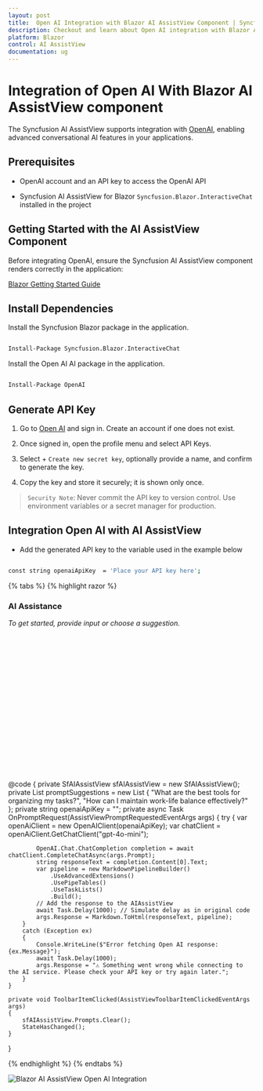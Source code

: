 ```yaml
---
layout: post
title:  Open AI Integration with Blazor AI AssistView Component | Syncfusion
description: Checkout and learn about Open AI integration with Blazor AI AssistView component in Blazor WebAssembly Application.
platform: Blazor
control: AI AssistView
documentation: ug
---
```


# Integration of Open AI With Blazor AI AssistView component

The Syncfusion  AI AssistView supports integration with [OpenAI](https://platform.openai.com/docs/overview), enabling advanced conversational AI features in your applications.

## Prerequisites

- OpenAI account and an API key to access the OpenAI API

- Syncfusion AI AssistView for Blazor `Syncfusion.Blazor.InteractiveChat` installed in the project

## Getting Started with the AI AssistView Component

Before integrating OpenAI, ensure the Syncfusion AI AssistView component renders correctly in the application:

[ Blazor Getting Started Guide](../getting-started)

## Install Dependencies

Install the Syncfusion Blazor package in the application.

```bash

Install-Package Syncfusion.Blazor.InteractiveChat

```

Install the Open AI AI package in the application.

```bash

Install-Package OpenAI

```

## Generate API Key

1. Go to [Open AI](https://platform.openai.com/docs/overview) and sign in. Create an account if one does not exist.

2. Once signed in, open the profile menu and select API Keys.  

3. Select + `Create new secret key`, optionally provide a name, and confirm to generate the key. 

4. Copy the key and store it securely; it is shown only once.

> `Security Note`: Never commit the API key to version control. Use environment variables or a secret manager for production.

##  Integration Open AI with AI AssistView

- Add the generated API key to the variable used in the example below

```bash

const string openaiApiKey  = 'Place your API key here';

```

{% tabs %}
{% highlight razor %}

<div class="aiassist-container" style="height: 350px; width: 650px;">
    <SfAIAssistView @ref="sfAIAssistView" ID="aiAssistView" PromptSuggestions="@promptSuggestions" PromptRequested="@OnPromptRequest">
        <AssistViews>
            <AssistView>
                <BannerTemplate>
                    <div class="banner-content">
                        <div class="e-icons e-assistview-icon"></div>
                        <h3>AI Assistance</h3>
                        <i>To get started, provide input or choose a suggestion.</i>
                    </div>
                </BannerTemplate>
            </AssistView>
        </AssistViews>
        <AssistViewToolbar ItemClicked="ToolbarItemClicked">
            <AssistViewToolbarItem Type="ItemType.Spacer"></AssistViewToolbarItem>
            <AssistViewToolbarItem IconCss="e-icons e-refresh"></AssistViewToolbarItem>
        </AssistViewToolbar>
    </SfAIAssistView>
</div>

@code {
    private SfAIAssistView sfAIAssistView = new SfAIAssistView();
    private List<string> promptSuggestions = new List<string>
    {
        "What are the best tools for organizing my tasks?",
        "How can I maintain work-life balance effectively?"
    };
    private string openaiApiKey = "";
    private async Task OnPromptRequest(AssistViewPromptRequestedEventArgs args)
    {
        try
        {
            var openAiClient = new OpenAIClient(openaiApiKey);
            var chatClient = openAiClient.GetChatClient("gpt-4o-mini");

            OpenAI.Chat.ChatCompletion completion = await chatClient.CompleteChatAsync(args.Prompt);
            string responseText = completion.Content[0].Text;
            var pipeline = new MarkdownPipelineBuilder()
                .UseAdvancedExtensions()
                .UsePipeTables()
                .UseTaskLists()
                .Build();
            // Add the response to the AIAssistView
            await Task.Delay(1000); // Simulate delay as in original code
            args.Response = Markdown.ToHtml(responseText, pipeline);
        }
        catch (Exception ex)
        {
            Console.WriteLine($"Error fetching Open AI response: {ex.Message}");
            await Task.Delay(1000);
            args.Response = "⚠️ Something went wrong while connecting to the AI service. Please check your API key or try again later.";
        }
    }

    private void ToolbarItemClicked(AssistViewToolbarItemClickedEventArgs args)
    {
        sfAIAssistView.Prompts.Clear();
        StateHasChanged();
    }
}

{% endhighlight %}
{% endtabs %}

![Blazor AI AssistView Open AI Integration](./images/openai-integration.png)
